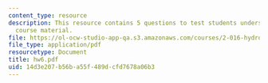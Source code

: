 ```yaml
---
content_type: resource
description: This resource contains 5 questions to test students understanding of
  course material.
file: https://ol-ocw-studio-app-qa.s3.amazonaws.com/courses/2-016-hydrodynamics-13-012-fall-2005/14d3e207b56ba55f489dcfd7678a06b3_hw6.pdf
file_type: application/pdf
resourcetype: Document
title: hw6.pdf
uid: 14d3e207-b56b-a55f-489d-cfd7678a06b3
---
```


